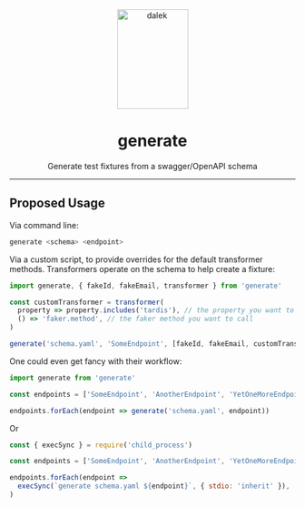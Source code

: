 <div align="center">
<img src="https://gist.github.com/foxtrottwist/871dfbb97babda874dab4f22bafce0e1/raw/bba4f0d3628365706515555d9f93a3c158de93d7/doctor_who_dalek_by_konpatchi-d873tm6.png" alt="dalek" height="175" width="125">
<h1>generate</h1>
<p>Generate test fixtures from a swagger/OpenAPI schema</p>
</div>
<hr />

## Proposed Usage

Via command line:

```bash
generate <schema> <endpoint>
```

Via a custom script, to provide overrides for the default transformer methods. Transformers operate on the schema to help create a fixture:

```javascript
import generate, { fakeId, fakeEmail, transformer } from 'generate'

const customTransformer = transformer(
  property => property.includes('tardis'), // the property you want to mock
  () => 'faker.method', // the faker method you want to call
)

generate('schema.yaml', 'SomeEndpoint', [fakeId, fakeEmail, customTransformer])
```

One could even get fancy with their workflow:

```javascript
import generate from 'generate'

const endpoints = ['SomeEndpoint', 'AnotherEndpoint', 'YetOneMoreEndpoint']

endpoints.forEach(endpoint => generate('schema.yaml', endpoint))
```

Or

```javascript
const { execSync } = require('child_process')

const endpoints = ['SomeEndpoint', 'AnotherEndpoint', 'YetOneMoreEndpoint']

endpoints.forEach(endpoint =>
  execSync(`generate schema.yaml ${endpoint}`, { stdio: 'inherit' }),
)
```
